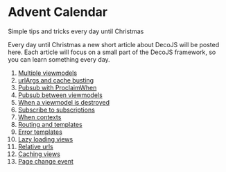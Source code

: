 <meta name="title" content="Advent Calendar - DecoJS">

<div class="jumbotron">
  <h1>Advent Calendar</h1>
  <p>Simple tips and tricks every day until Christmas
</div>
    
Every day until Christmas a new short article about DecoJS will be posted here. Each article will focus on a small part of the DecoJS framework, so you can learn something every day. 

1.  [Multiple viewmodels](#01)
2.  [urlArgs and cache busting](#02)
3.  [Pubsub with ProclaimWhen](#03)
4.  [Pubsub between viewmodels](#04)
5.  [When a viewmodel is destroyed](#05)
6.  [Subscribe to subscriptions](#06)
7.  [When contexts](#07)
8.  [Routing and templates](#08)
9.  [Error templates](#09)
10. [Lazy loading views](#10)
11. [Relative urls](#11)
12. [Caching views](#12)
13. [Page change event](#13)